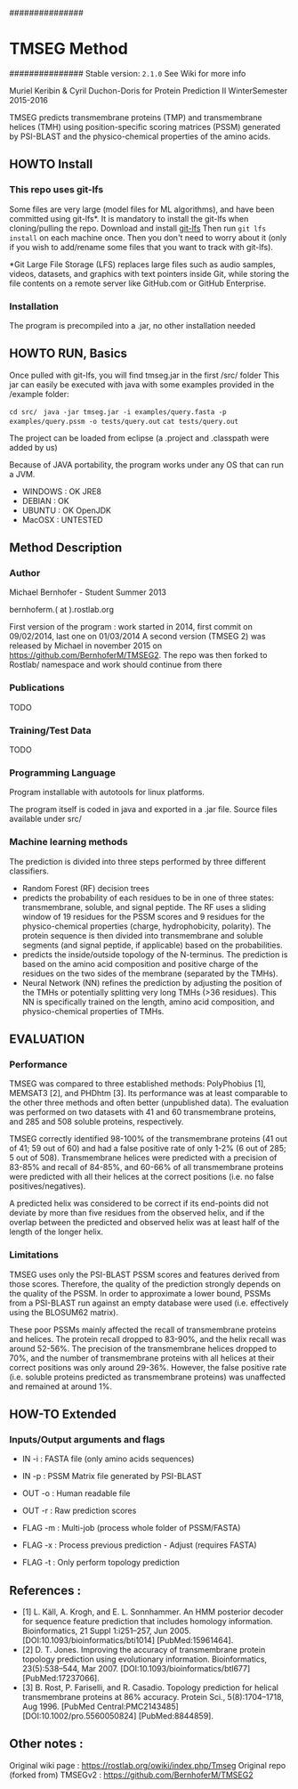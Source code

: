 ###############
# TMSEG Method
###############
Stable version: `2.1.0`
See Wiki for more info


Muriel Keribin & Cyril Duchon-Doris for Protein Prediction II WinterSemester 2015-2016

TMSEG predicts transmembrane proteins (TMP) and transmembrane helices (TMH) using position-specific scoring matrices (PSSM) generated by PSI-BLAST and the physico-chemical properties of the amino acids.

## HOWTO Install

### This repo uses git-lfs

Some files are very large (model files for ML algorithms), and have been committed using git-lfs*. It is mandatory to install the git-lfs when cloning/pulling the repo. 
Download and install [git-lfs](https://git-lfs.github.com/)
Then run `git lfs install` on each machine once. Then you don't need to worry about it (only if you wish to add/rename some files that you want to track with git-lfs).

*Git Large File Storage (LFS) replaces large files such as audio samples, videos, datasets, and graphics with text pointers inside Git, while storing the file contents on a remote server like GitHub.com or GitHub Enterprise.

### Installation

The program is precompiled into a .jar, no other installation needed

## HOWTO RUN, Basics

Once pulled with git-lfs, you will find tmseg.jar in the first /src/ folder
This jar can easily be executed with java with some examples provided in the /example folder:

``cd src/ ``
``java -jar tmseg.jar -i examples/query.fasta -p examples/query.pssm -o tests/query.out``
``cat tests/query.out``

The project can be loaded from eclipse (a .project and .classpath were added by us)

Because of JAVA portability, the program works under any OS that can run a JVM.
* WINDOWS : OK JRE8
* DEBIAN : OK
* UBUNTU : OK OpenJDK
* MacOSX : UNTESTED

## Method Description

### Author

Michael Bernhofer - Student Summer 2013

bernhoferm.( at ).rostlab.org

First version of the program : work started in 2014, first commit on 09/02/2014, last one on 01/03/2014
A second version (TMSEG 2) was released by Michael in november 2015 on https://github.com/BernhoferM/TMSEG2. The repo was then forked to Rostlab/ namespace and work should continue from there

### Publications

TODO

### Training/Test Data

TODO

### Programming Language

Program installable with autotools for linux platforms.

The program itself is coded in java and exported in a .jar file. Source files available under src/


### Machine learning methods

The prediction is divided into three steps performed by three different classifiers. 

 *  Random Forest (RF) decision trees
   *  predicts the probability of each residues to be in one of three states: transmembrane, soluble, and signal peptide. The RF uses a sliding window of 19 residues for the PSSM scores and 9 residues for the physico-chemical properties (charge, hydrophobicity, polarity). The protein sequence is then divided into transmembrane and soluble segments (and signal peptide, if applicable) based on the probabilities. 
   * predicts the inside/outside topology of the N-terminus. The prediction is based on the amino acid composition and positive charge of the residues on the two sides of the membrane (separated by the TMHs). 
 *  Neural Network (NN) refines the prediction by adjusting the position of the TMHs or potentially splitting very long TMHs (>36 residues). This NN is specifically trained on the length, amino acid composition, and physico-chemical properties of TMHs. 

## EVALUATION

### Performance

TMSEG was compared to three established methods: PolyPhobius [1], MEMSAT3 [2], and PHDhtm [3]. Its performance was at least comparable to the other three methods and often better (unpublished data). The evaluation was performed on two datasets with 41 and 60 transmembrane proteins, and 285 and 508 soluble proteins, respectively.

TMSEG correctly identified 98-100% of the transmembrane proteins (41 out of 41; 59 out of 60) and had a false positive rate of only 1-2% (6 out of 285; 5 out of 508). Transmembrane helices were predicted with a precision of 83-85% and recall of 84-85%, and 60-66% of all transmembrane proteins were predicted with all their helices at the correct positions (i.e. no false positives/negatives).

A predicted helix was considered to be correct if its end-points did not deviate by more than five residues from the observed helix, and if the overlap between the predicted and observed helix was at least half of the length of the longer helix.


### Limitations

TMSEG uses only the PSI-BLAST PSSM scores and features derived from those scores. Therefore, the quality of the prediction strongly depends on the quality of the PSSM. In order to approximate a lower bound, PSSMs from a PSI-BLAST run against an empty database were used (i.e. effectively using the BLOSUM62 matrix).

These poor PSSMs mainly affected the recall of transmembrane proteins and helices. The protein recall dropped to 83-90%, and the helix recall was around 52-56%. The precision of the transmembrane helices dropped to 70%, and the number of transmembrane proteins with all helices at their correct positions was only around 29-36%. However, the false positive rate (i.e. soluble proteins predicted as transmembrane proteins) was unaffected and remained at around 1%. 

## HOW-TO Extended
 
### Inputs/Output arguments and flags

* IN -i : FASTA file (only amino acids sequences)
* IN -p : PSSM Matrix file generated by PSI-BLAST

* OUT -o : Human readable file
* OUT -r : Raw prediction scores

* FLAG -m : Multi-job (process whole folder of PSSM/FASTA)
* FLAG -x : Process previous prediction - Adjust (requires FASTA)
* FLAG -t : Only perform topology prediction

## References :

* [1] L. Käll, A. Krogh, and E. L. Sonnhammer. An HMM posterior decoder for sequence feature prediction that includes homology information. Bioinformatics, 21 Suppl 1:i251–257, Jun 2005. [DOI:10.1093/bioinformatics/bti1014] [PubMed:15961464].
* [2] D. T. Jones. Improving the accuracy of transmembrane protein topology prediction using evolutionary information. Bioinformatics, 23(5):538–544, Mar 2007. [DOI:10.1093/bioinformatics/btl677] [PubMed:17237066].
* [3] B. Rost, P. Fariselli, and R. Casadio. Topology prediction for helical transmembrane proteins at 86% accuracy. Protein Sci., 5(8):1704–1718, Aug 1996. [PubMed Central:PMC2143485] [DOI:10.1002/pro.5560050824] [PubMed:8844859]. 

## Other notes :

Original wiki page : https://rostlab.org/owiki/index.php/Tmseg
Original repo (forked from) TMSEGv2 : https://github.com/BernhoferM/TMSEG2